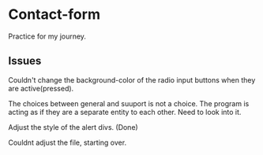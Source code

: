 # Contact-form
Practice for my journey.


## Issues
Couldn't change the background-color of the radio input buttons when they are active(pressed).

The choices between general and suuport is not a choice. The program is acting as if they are a separate entity to each other. Need to look into it. 

Adjust the style of the alert divs. (Done)

Couldnt adjust the file, starting over.